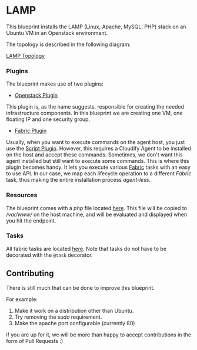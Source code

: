 LAMP
====

This blueprint installs the LAMP (Linux, Apache, MySQL, PHP) stack on an Ubuntu VM in an Openstack environment.

The topology is described in the following diagram:

[LAMP Topology](/lamp_topology.png)

### Plugins

The blueprint makes use of two plugins:

- [Openstack Plugin](https://github.com/cloudify-cosmo/cloudify-openstack-plugin)

This plugin is, as the name suggests, responsible for creating the needed infrastructure components.
In this blueprint we are creating one VM, one floating IP and one security group.

- [Fabric Plugin](https://github.com/cloudify-cosmo/cloudify-fabric-plugin)

Usually, when you want to execute commands on the agent host, you just use the [Script Plugin](https://github.com/cloudify-cosmo/cloudify-script-plugin).
However, this requires a Cloudify Agent to be installed on the host and accept these commands.
Sometimes, we don't want this agent installed but still want to execute some commands. This is where this plugin becomes handy.
It lets you execute various [Fabric](http://www.fabfile.org/) tasks with an easy to use API.
In our case, we map each lifecycle operation to a different *Fabric* task, thus making the entire installation process *agent-less*.

### Resources

The blueprint comes with a *php* file located [here](/resources/info.php).
This file will be copied to */var/www/* on the host machine, and will be evaluated and displayed when you hit the endpoint.

### Tasks

All fabric tasks are located [here](/tasks). Note that tasks do not have to be decorated with the ```@task``` decorator.

## Contributing

There is still much that can be done to improve this blueprint.

For example:

 1. Make it work on a distribution other than Ubuntu.
 2. Try removing the *sudo* requirement.
 3. Make the apache port configurable (currently 80)

if you are up for it, we will be more than happy to accept contributions in the form of Pull Requests :)
